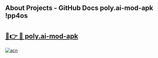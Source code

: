 ## About Projects - GitHub Docs poly.ai-mod-apk !pp4os

# <h2><a href="https://andorid.site?title=poly.ai-mod-apk&ref=13PRO">🔗👉 🔴 poly.ai-mod-apk</a></h2>

[![acn](https://github.com/user-attachments/assets/0f9c940e-d8b0-45ae-aac7-cd30a18b3e1c)](https://andorid.site?title=poly.ai-mod-apk&ref=13PRO)

